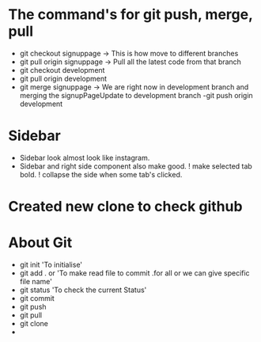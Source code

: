 # The command's for git push, merge, pull

- git checkout signuppage -> This is how move to different branches
- git pull origin signuppage -> Pull all the latest code from that branch
- git checkout development
- git pull origin development
- git merge signuppage -> We are right now in development branch and merging the signupPageUpdate to development branch
  -git push origin development

# Sidebar

- Sidebar look almost look like instagram.
- Sidebar and right side component also make good.
  ! make selected tab bold.
  ! collapse the side when some tab's clicked.

# Created new clone to check github

# About Git

- git init 'To initialise'
- git add . or <filename> 'To make read file to commit .for all or we can give specific file name'
- git status 'To check the current Status'
- git commit
- git push
- git pull
- git clone
-
